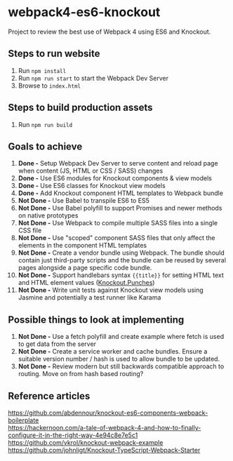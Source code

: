 # webpack4-es6-knockout
Project to review the best use of Webpack 4 using ES6 and Knockout.

## Steps to run website
1. Run `npm install`
2. Run `npm run start` to start the Webpack Dev Server
3. Browse to `index.html`

## Steps to build production assets
1. Run `npm run build`

## Goals to achieve
1. **Done -** Setup Webpack Dev Server to serve content and reload page when content (JS, HTML or CSS / SASS) changes
2. **Done -** Use ES6 modules for Knockout components & view models
3. **Done -** Use ES6 classes for Knockout view models
4. **Done -** Add Knockout component HTML templates to Webpack bundle
5. **Not Done -** Use Babel to transpile ES6 to ES5
6. **Not Done -** Use Babel polyfill to support Promises and newer methods on native prototypes
7. **Not Done -** Use Webpack to compile multiple SASS files into a single CSS file
8. **Not Done -** Use "scoped" component SASS files that only affect the elements in the component HTML templates
9. **Not Done -** Create a vendor bundle using Webpack. The bundle should contain just third-party scripts and the bundle can be reused by several pages alongside a page specific code bundle.
10. **Not Done -** Support handlebars syntax `{{title}}` for setting HTML text and HTML element values ([Knockout.Punches](http://mbest.github.io/knockout.punches/))
11. **Not Done -** Write unit tests against Knockout view models using Jasmine and potentially a test runner like Karama


## Possible things to look at implementing
1. **Not Done -** Use a fetch polyfill and create example where fetch is used to get data from the server
2. **Not Done -** Create a service worker and cache bundles. Ensure a suitable version number / hash is used to allow bundle to be updated.
3. **Not Done -** Review modern but still backwards compatible approach to routing. Move on from hash based routing?


## Reference articles
https://github.com/abdennour/knockout-es6-components-webpack-boilerplate
<br />
https://hackernoon.com/a-tale-of-webpack-4-and-how-to-finally-configure-it-in-the-right-way-4e94c8e7e5c1
<br />
https://github.com/vkrol/knockout-webpack-example
<br />
https://github.com/johnligt/Knockout-TypeScript-Webpack-Starter